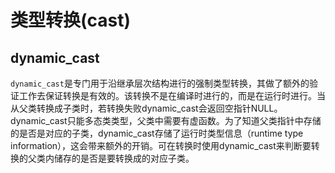 # 类型转换(cast)

## dynamic_cast

`dynamic_cast`是专门用于沿继承层次结构进行的强制类型转换，其做了额外的验证工作去保证转换是有效的。该转换不是在编译时进行的，而是在运行时进行。当从父类转换成子类时，若转换失败dynamic_cast会返回空指针NULL。dynamic_cast只能多态类类型，父类中需要有虚函数。为了知道父类指针中存储的是否是对应的子类，dynamic_cast存储了运行时类型信息（runtime type information），这会带来额外的开销。可在转换时使用dynamic_cast来判断要转换的父类内储存的是否是要转换成的对应子类。